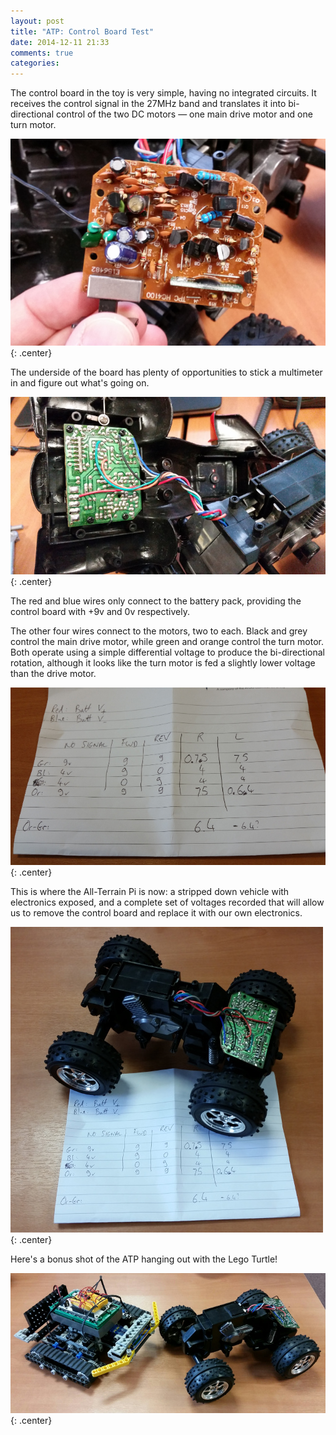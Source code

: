```yaml
---
layout: post
title: "ATP: Control Board Test"
date: 2014-12-11 21:33
comments: true
categories: 
---
```


The control board in the toy is very simple, having no integrated circuits. It receives the control signal in the 27MHz band and translates it into bi-directional control of the two DC motors &mdash; one main drive motor and one turn motor.

![](/hardware/atp/4.jpg){: .center}

The underside of the board has plenty of opportunities to stick a multimeter in and figure out what's going on.

![](/hardware/atp/3.jpg){: .center}

The red and blue wires only connect to the battery pack, providing the control board with +9v and 0v respectively.

The other four wires connect to the motors, two to each. Black and grey control the main drive motor, while green and orange control the turn motor. Both operate using a simple differential voltage to produce the bi-directional rotation, although it looks like the turn motor is fed a slightly lower voltage than the drive motor.

![](/hardware/atp/17.jpg){: .center}

This is where the All-Terrain Pi is now: a stripped down vehicle with electronics exposed, and a complete set of voltages recorded that will allow us to remove the control board and replace it with our own electronics.

![](/hardware/atp/18.jpg){: .center}

Here's a bonus shot of the ATP hanging out with the Lego Turtle!

![](/hardware/atp/19.jpg){: .center}